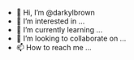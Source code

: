 - 👋 Hi, I’m @darkylbrown
- 👀 I’m interested in ...
- 🌱 I’m currently learning ...
- 💞️ I’m looking to collaborate on ...
- 📫 How to reach me ...

<!---
darkylbrown/darkylbrown is a ✨ special ✨ repository because its `README.md` (this file) appears on your GitHub profile.
You can click the Preview link to take a look at your https://youtu.be/0rvMqQo5W00